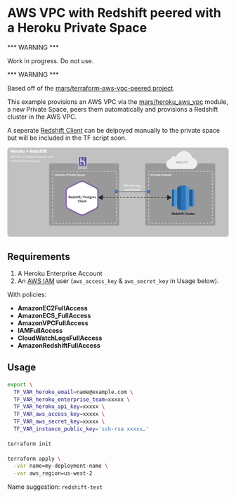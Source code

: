 # AWS VPC with Redshift peered with a Heroku Private Space

*** WARNING ***

Work in progress. Do not use.

*** WARNING ***


Based off of the [mars/terraform-aws-vpc-peered project](https://github.com/mars/terraform-aws-vpc-peered). 

This example provisions an AWS VPC via the [mars/heroku_aws_vpc](https://github.com/mars/terraform-aws-vpc) module, a new Private Space, peers them automatically and provisions a Redshift cluster in the AWS VPC. 

A seperate [Redshift Client](https://github.com/trevorscott/redshift-client) can be delpoyed manually to the private space but will be included in the TF script soon.


![Diagram of example private space app connecting to a Redshift Cluster in a peered AWS VPC](doc/terraform-heroku-peered-redshift.png)

## Requirements

1. A Heroku Enterprise Account
1. An [AWS IAM](https://console.aws.amazon.com/iam/home) user (`aws_access_key` & `aws_secret_key` in Usage below).

With policies:
* **AmazonEC2FullAccess**
* **AmazonECS_FullAccess**
* **AmazonVPCFullAccess**
* **IAMFullAccess**
* **CloudWatchLogsFullAccess**
* **AmazonRedshiftFullAccess**

## Usage

```bash
export \
  TF_VAR_heroku_email=name@example.com \
  TF_VAR_heroku_enterprise_team=xxxxx \
  TF_VAR_heroku_api_key=xxxxx \
  TF_VAR_aws_access_key=xxxxx \
  TF_VAR_aws_secret_key=xxxxx \
  TF_VAR_instance_public_key='ssh-rsa xxxxx…' 

terraform init

terraform apply \
  -var name=my-deployment-name \
  -var aws_region=us-west-2
```

Name suggestion: `redshift-test`
